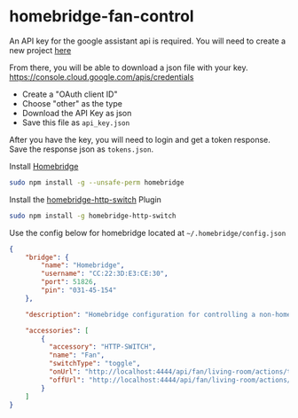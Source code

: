 # homebridge-fan-control

An API key for the google assistant api is required.
You will need to create a new project [here](https://console.cloud.google.com/)

From there, you will be able to download a json file with your key.
https://console.cloud.google.com/apis/credentials
    
- Create a "OAuth client ID"
- Choose "other" as the type
- Download the API Key as json
- Save this file as `api_key.json`

After you have the key, you will need to login and get a token response.
Save the response json as `tokens.json`.


Install [Homebridge](https://github.com/homebridge/homebridge)
```sh
sudo npm install -g --unsafe-perm homebridge
```

Install the [homebridge-http-switch](https://github.com/Supereg/homebridge-http-switch) Plugin

```sh
sudo npm install -g homebridge-http-switch
```

Use the config below for homebridge located at `~/.homebridge/config.json`

```json
{
    "bridge": {
        "name": "Homebridge",
        "username": "CC:22:3D:E3:CE:30",
        "port": 51826,
        "pin": "031-45-154"
    },

    "description": "Homebridge configuration for controlling a non-homekit enabled accessory",

    "accessories": [
        {
          "accessory": "HTTP-SWITCH",
          "name": "Fan",
          "switchType": "toggle",
          "onUrl": "http://localhost:4444/api/fan/living-room/actions/turnOn",
          "offUrl": "http://localhost:4444/api/fan/living-room/actions/turnOff"
        }
    ]
}
```
